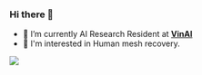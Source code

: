 ### Hi there 👋

<!--
**nguyenquivinhquang/nguyenquivinhquang** is a ✨ _special_ ✨ repository because its `README.md` (this file) appears on your GitHub profile.

Here are some ideas to get you started:

- 🔭 I’m currently working on ...
- 🌱 I’m currently learning ...
- 👯 I’m looking to collaborate on ...
- 🤔 I’m looking for help with ...
- 💬 Ask me about ...
- 📫 How to reach me: ...
- 😄 Pronouns: ...
- ⚡ Fun fact: ...
-->
- 🔭 I’m currently AI Research Resident at [**VinAI**](https://www.vinai.io/ai-residency/)
- 🌱 I'm interested in Human mesh recovery.

![](https://komarev.com/ghpvc/?username=nguyenquivinhquang&color=blueviolet&style=flat-square)
